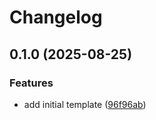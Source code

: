 # Changelog

## 0.1.0 (2025-08-25)


### Features

* add initial template ([96f96ab](https://github.com/CallumKerson/python-template/commit/96f96aba550f903a842b73f886fb5e965d374294))
